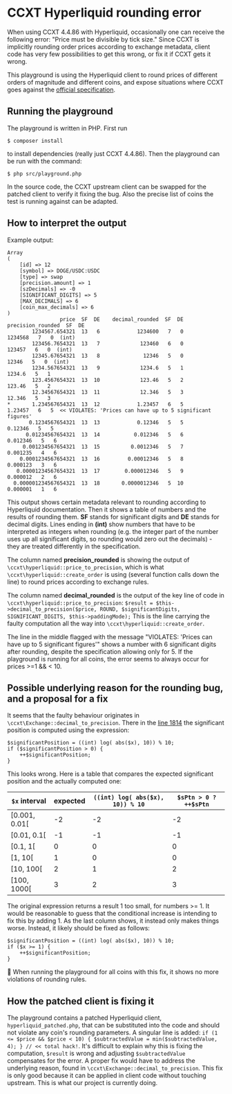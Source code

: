 # CCXT Hyperliquid rounding error 

When using CCXT 4.4.86 with Hyperliquid, occasionally one can receive the following error: "Price must be divisible by tick size." Since CCXT is implicitly rounding order prices according to exchange metadata, client code has very few possibilities to get this wrong, or fix it if CCXT gets it wrong.

This playground is using the Hyperliquid client to round prices of different orders of magnitude and different coins, and expose situations where CCXT goes against the [official specification](https://hyperliquid.gitbook.io/hyperliquid-docs/for-developers/api/tick-and-lot-size).

## Running the playground

The playground is written in PHP. First run
```
$ composer install
```
to install dependencies (really just CCXT 4.4.86). Then the playground can be run with the command:
```
$ php src/playground.php
```

In the source code, the CCXT upstream client can be swapped for the patched client to verify it fixing the bug. Also the precise list of coins the test is running against can be adapted.

## How to interpret the output

Example output:

    Array
    (
        [id] => 12
        [symbol] => DOGE/USDC:USDC
        [type] => swap
        [precision.amount] => 1
        [szDecimals] => -0
        [SIGNIFICANT_DIGITS] => 5
        [MAX_DECIMALS] => 6
        [coin_max_decimals] => 6
    )
                     price  SF  DE    decimal_rounded  SF  DE  precision_rounded  SF  DE
            1234567.654321  13   6            1234600   7   0            1234568   7   0  (int)
            123456.7654321  13   7             123460   6   0             123457   6   0  (int)
            12345.67654321  13   8              12346   5   0              12346   5   0  (int)
            1234.567654321  13   9             1234.6   5   1             1234.6   5   1
            123.4567654321  13  10             123.46   5   2             123.46   5   2
            12.34567654321  13  11             12.346   5   3             12.346   5   3
    *       1.234567654321  13  12            1.23457   6   5            1.23457   6   5  << VIOLATES: 'Prices can have up to 5 significant figures'
           0.1234567654321  13  13            0.12346   5   5            0.12346   5   5
          0.01234567654321  13  14           0.012346   5   6           0.012346   5   6
         0.001234567654321  13  15          0.0012346   5   7           0.001235   4   6
        0.0001234567654321  13  16         0.00012346   5   8           0.000123   3   6
       0.00001234567654321  13  17        0.000012346   5   9           0.000012   2   6
      0.000001234567654321  13  18       0.0000012346   5  10           0.000001   1   6

This output shows certain metadata relevant to rounding according to Hyperliquid documentation. Then it shows a table of numbers and the results of rounding them. **SF** stands for significant digits and **DE** stands for decimal digits. Lines ending in **(int)** show numbers that have to be interpreted as integers when rounding (e.g. the integer part of the number uses up all significant digits, so rounding would zero out the decimals) - they are treated differently in the specification.

The column named **precision_rounded** is showing the output of `\ccxt\hyperliquid::price_to_precision`, which is what `\ccxt\hyperliquid::create_order` is using (several function calls down the line) to round prices according to exchange rules.

The column named **decimal_rounded** is the output of the key line of code in `\ccxt\hyperliquid::price_to_precision`: `$result = $this->decimal_to_precision($price, ROUND, $significantDigits, SIGNIFICANT_DIGITS, $this->paddingMode);` This is the line carrying the faulty computation all the way into `\ccxt\hyperliquid::create_order`.

The line in the middle flagged with the message "VIOLATES: 'Prices can have up to 5 significant figures'" shows a number with 6 significant digits after rounding, despite the specification allowing only for 5. If the playground is running for all coins, the error seems to always occur for prices >=1 && < 10.

## Possible underlying reason for the rounding bug, and a proposal for a fix

It seems that the faulty behaviour originates in `\ccxt\Exchange::decimal_to_precision`. There in the [line 1814](https://github.com/ccxt/ccxt/blob/v4.4.86/php/Exchange.php#L1814) the significant position is computed using the expression:
```
$significantPosition = ((int) log( abs($x), 10)) % 10;
if ($significantPosition > 0) {
    ++$significantPosition;
}
```

This looks wrong. Here is a table that compares the expected significant position and the actually computed one:

| `$x` interval | expected | `((int) log( abs($x), 10)) % 10` | `$sPtn > 0 ? ++$sPtn` |
|---------------|----------|----------------------------------|-----------------------|
| [0.001, 0.01[ | -2       | -2                               | -2                    |
| [0.01, 0.1[   | -1       | -1                               | -1                    |
| [0.1, 1[      | 0        | 0                                | 0                     |
| [1, 10[       | 1        | 0                                | 0                     |
| [10, 100[     | 2        | 1                                | 2                     |
| [100, 1000[   | 3        | 2                                | 3                     |

The original expression returns a result 1 too small, for numbers >= 1. It would be reasonable to guess that the conditional increase is intending to fix this by adding 1. As the last column shows, it instead only makes things worse. Instead, it likely should be fixed as follows:
```
$significantPosition = ((int) log( abs($x), 10)) % 10;
if ($x >= 1) {
    ++$significantPosition;
}
```

🎉 When running the playground for all coins with this fix, it shows no more violations of rounding rules.

## How the patched client is fixing it

The playground contains a patched Hyperliquid client, `hyperliquid_patched.php`, that can be substituted into the code and should not violate any coin's rounding parameters. A singular line is added: `if (1 <= $price && $price < 10) { $subtractedValue = min($subtractedValue, 4); } // << total hack!`. It's difficult to explain why this is fixing the computation, `$result` is wrong and adjusting `$subtractedValue` compensates for the error. A proper fix would have to address the underlying reason, found in `\ccxt\Exchange::decimal_to_precision`. This fix is only good because it can be applied in client code without touching upstream. This is what our project is currently doing.
